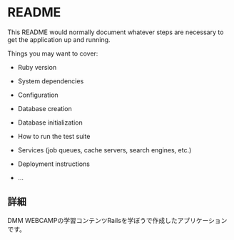 # README

This README would normally document whatever steps are necessary to get the
application up and running.

Things you may want to cover:

* Ruby version

* System dependencies

* Configuration

* Database creation

* Database initialization

* How to run the test suite

* Services (job queues, cache servers, search engines, etc.)

* Deployment instructions

* ...

## 詳細
DMM WEBCAMPの学習コンテンツRailsを学ぼうで作成したアプリケーションです。
